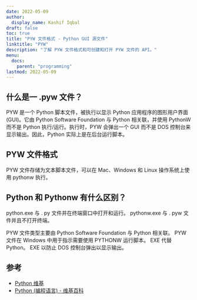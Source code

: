 ```yaml
---
date: 2022-05-09
author:
  display_name: Kashif Iqbal
draft: false
toc: true
title: "PYW 文件格式 - Python GUI 源文件"
linktitle: "PYW"
description: "了解 PYW 文件格式和可创建和打开 PYW 文件的 API。"
menu:
  docs:
    parent: "programming"
lastmod: 2022-05-09
---
```


## 什么是一 .pyw 文件？

PYW 是一个 Python 脚本文件，被执行以显示 Python 应用程序的图形用户界面 (GUI)。它由 Python Software Foundation 与 Python 相关联，并使用 PythonW 而不是 Python 执行/运行。执行时，PYW 会弹出一个 GUI 而不是 DOS 控制台来显示输出。因此，Python 实际上是在后台运行脚本。

## PYW 文件格式

PYW 文件存储为文本脚本文件，可以在 Mac、Windows 和 Linux 操作系统上使用 pythonw 执行。

## Python 和 Pythonw 有什么区别？

python.exe 与 . py 文件并在终端窗口中打开和运行。 pythonw.exe 与 . pyw 文件并且不打开终端。

PYW 文件类型主要由 Python Software Foundation 与 Python 相关联。 PYW 文件在 Windows 中用于指示需要使用 PYTHONW 运行脚本。 EXE 代替 Python。 EXE 以防止 DOS 控制台弹出以显示输出。

## 参考

* [Python 维基](https://wiki.python.org/moin/Pyrex)
* [Python (编程语言) - 维基百科](https://en.wikipedia.org/wiki/Python_(programming_language))


